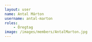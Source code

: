 ```yaml
---
layout: user
name: Antal Márton
username: antal-marton
roles:
    - Öregtag
image: /images/members/AntalMarton.jpg
---
```

